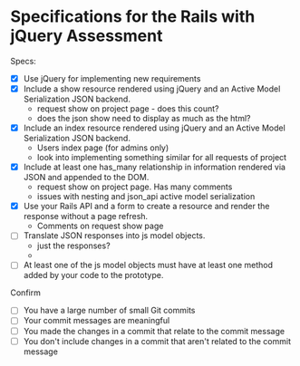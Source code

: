 # Specifications for the Rails with jQuery Assessment

Specs:
- [x] Use jQuery for implementing new requirements
- [x] Include a show resource rendered using jQuery and an Active Model Serialization JSON backend.
  - request show on project page - does this count?
  - does the json show need to display as much as the html?
- [x] Include an index resource rendered using jQuery and an Active Model Serialization JSON backend.
  - Users index page (for admins only)
  - look into implementing something similar for all requests of project
- [x] Include at least one has_many relationship in information rendered via JSON and appended to the DOM.
  - request show on project page. Has many comments
  - issues with nesting and json_api active model serialization
- [x] Use your Rails API and a form to create a resource and render the response without a page refresh.
  - Comments on request show page
- [ ] Translate JSON responses into js model objects.
  - just the responses?
  -
- [ ] At least one of the js model objects must have at least one method added by your code to the prototype.

Confirm
- [ ] You have a large number of small Git commits
- [ ] Your commit messages are meaningful
- [ ] You made the changes in a commit that relate to the commit message
- [ ] You don't include changes in a commit that aren't related to the commit message
